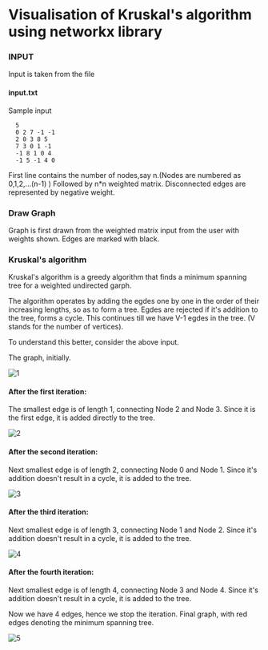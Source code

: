 # Visualisation of Kruskal's algorithm using networkx library

### INPUT ###


Input is taken from the file 
#### input.txt ####

Sample input
```
  5
  0 2 7 -1 -1
  2 0 3 8 5
  7 3 0 1 -1
  -1 8 1 0 4
  -1 5 -1 4 0

```
First line contains the number of nodes,say n.(Nodes are numbered as 0,1,2,...(n-1) )
Followed by n*n weighted matrix. Disconnected edges are represented by negative weight.

### Draw Graph ###


Graph is first drawn from the weighted matrix input from the user with weights shown. Edges are marked with black.



### Kruskal's algorithm ###

Kruskal's algorithm is a greedy algorithm that finds a minimum spanning tree for a weighted undirected garph. 

The algorithm operates by adding the egdes one by one in the order of their increasing lengths, so as to form a tree. Egdes are rejected if it's addition to the tree, forms a cycle. This continues till we have V-1 egdes in the tree. (V stands for the number of vertices).

To understand this better, consider the above input.

The graph, initially.

![1](https://user-images.githubusercontent.com/22571531/27430044-b959f994-5764-11e7-9b3e-aa0c10dc98e9.png)
                           

#### After the first iteration: ####

The smallest edge is of length 1, connecting Node 2 and Node 3. Since it is the first edge, it is added directly to the tree.


![2](https://user-images.githubusercontent.com/22571531/27430048-bcf86eb4-5764-11e7-8f03-397f601338b2.png)


#### After the second iteration: ####

Next smallest edge is of length 2, connecting Node 0 and Node 1. Since it's addition doesn't result in a cycle, it is added to the tree.


![3](https://user-images.githubusercontent.com/22571531/27430058-c0a1da78-5764-11e7-8a0a-a29ab5442d80.png)

#### After the third iteration: ####

Next smallest edge is of length 3, connecting Node 1 and Node 2. Since it's addition doesn't result in a cycle, it is added to the tree.

![4](https://user-images.githubusercontent.com/22571531/27430069-c607466a-5764-11e7-9a2e-7d60e5d50254.png)

#### After the fourth iteration: ####

Next smallest edge is of length 4, connecting Node 3 and Node 4. Since it's addition doesn't result in a cycle, it is added to the tree.

Now we have 4 edges, hence we stop the iteration.
Final graph, with red edges denoting the minimum spanning tree.

![5](https://user-images.githubusercontent.com/22571531/27430080-ce205b20-5764-11e7-8bca-20f452d8b20d.png)
